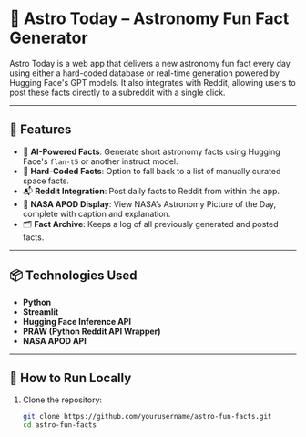 # 🚀 Astro Today – Astronomy Fun Fact Generator

Astro Today is a web app that delivers a new astronomy fun fact every day using either a hard-coded database or real-time generation powered by Hugging Face's GPT models. It also integrates with Reddit, allowing users to post these facts directly to a subreddit with a single click.

---

## 🌟 Features

- 🧠 **AI-Powered Facts**: Generate short astronomy facts using Hugging Face's `flan-t5` or another instruct model.
- 📜 **Hard-Coded Facts**: Option to fall back to a list of manually curated space facts.
- 📬 **Reddit Integration**: Post daily facts to Reddit from within the app.
- 🌌 **NASA APOD Display**: View NASA’s Astronomy Picture of the Day, complete with caption and explanation.
- 🗂️ **Fact Archive**: Keeps a log of all previously generated and posted facts.

---

## 📦 Technologies Used

- **Python**
- **Streamlit**
- **Hugging Face Inference API**
- **PRAW (Python Reddit API Wrapper)**
- **NASA APOD API**

---

## 🚀 How to Run Locally

1. Clone the repository:

   ```bash
   git clone https://github.com/yourusername/astro-fun-facts.git
   cd astro-fun-facts

